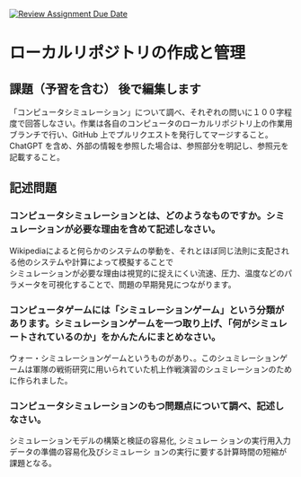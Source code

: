 [![Review Assignment Due Date](https://classroom.github.com/assets/deadline-readme-button-24ddc0f5d75046c5622901739e7c5dd533143b0c8e959d652212380cedb1ea36.svg)](https://classroom.github.com/a/wXVH1iCY)
# ローカルリポジトリの作成と管理

## 課題（予習を含む） 後で編集します

「コンピュータシミュレーション」について調べ、それぞれの問いに１００字程度で回答しなさい。作業は各自のコンピュータのローカルリポジトリ上の作業用ブランチで行い、GitHub 上でプルリクエストを発行してマージすること。ChatGPT を含め、外部の情報を参照した場合は、参照部分を明記し、参照元を記載すること。

## 記述問題

### コンピュータシミュレーションとは、どのようなものですか。シミュレーションが必要な理由を含めて記述しなさい。
Wikipediaによると何らかのシステムの挙動を、それとほぼ同じ法則に支配される他のシステムや計算によって模擬することで
<br>シミュレーションが必要な理由は視覚的に捉えにくい流速、圧力、温度などのパラメータを可視化することで、問題の早期発見につながります。
### コンピュータゲームには「シミュレーションゲーム」という分類があります。シミュレーションゲームを一つ取り上げ、「何がシミュレートされているのか」をかんたんにまとめなさい。
ウォー・シミュレーションゲームというものがあり、。このシュミレーションゲームは軍隊の戦術研究に用いられていた机上作戦演習のシュミレーションのために作られました。

### コンピュータシミュレーションのもつ問題点について調べ、記述しなさい。
シミュレーションモデルの構築と検証の容易化, シミュレー ションの実行用入力データの準備の容易化及びシミュレーシ ョンの実行に要する計算時間の短縮が課題となる。